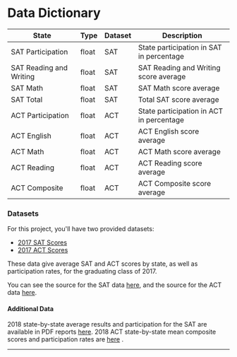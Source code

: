
# Data Dictionary
|State|Type|Dataset|Description|
|---|---|---|---|
|SAT Participation|float|SAT|State participation in SAT in percentage| 
|SAT Reading and Writing|float|SAT|SAT Reading and Writing score average| 
|SAT Math|float|SAT|SAT Math score average| 
|SAT Total|float|SAT|Total SAT score average|
|ACT Participation|float|ACT|State participation in ACT in percentage| 
|ACT English|float|ACT|ACT English score average| 
|ACT Math|float|ACT|ACT Math score average| 
|ACT Reading|float|ACT|ACT Reading score average| 
|ACT Composite|float|ACT|ACT Composite score average| 

### Datasets

For this project, you'll have two provided datasets:

- [2017 SAT Scores](./data/sat_2017.csv)
- [2017 ACT Scores](./data/act_2017.csv)

These data give average SAT and ACT scores by state, as well as participation rates, for the graduating class of 2017.

You can see the source for the SAT data [here](https://blog.collegevine.com/here-are-the-average-sat-scores-by-state/), and the source for the ACT data [here](https://blog.prepscholar.com/act-scores-by-state-averages-highs-and-lows).

#### Additional Data

2018 state-by-state average results and participation for the SAT are available in PDF reports [here](https://reports.collegeboard.org/sat-suite-program-results/state-results). 2018 ACT state-by-state mean composite scores and participation rates are [here](http://www.act.org/content/dam/act/unsecured/documents/cccr2018/Average-Scores-by-State.pdf) .


---
